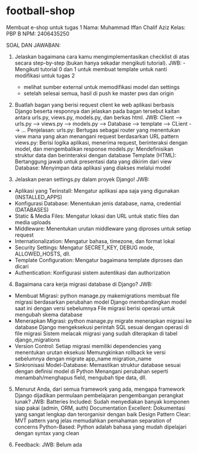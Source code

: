 # football-shop
Membuat e-shop untuk tugas 1
Nama: Muhammad Iffan Chalif Aziz
Kelas: PBP B
NPM: 2406435250

SOAL DAN JAWABAN:
1. Jelaskan bagaimana cara kamu mengimplementasikan checklist di atas secara step-by-step (bukan hanya sekadar mengikuti tutorial).
JWB: - Mengikuti tutorial 0 dan 1 untuk membuat template untuk nanti modifikasi untuk tugas 2
     - melihat sumber external untuk memodifikasi model dan settings
     - setelah selesai semua, hasil di push ke master pws dan origin

2. Buatlah bagan yang berisi request client ke web aplikasi berbasis Django beserta responnya dan jelaskan pada bagan tersebut kaitan antara urls.py, views.py, models.py, dan berkas html.
JWB: Client  -->  urls.py  -->  views.py   -->  models.py --> Database --> template --> CLient --> ...
Penjelasan: urls.py: Bertugas sebagai router yang menentukan view mana yang akan menangani request berdasarkan URL pattern
views.py: Berisi logika aplikasi, menerima request, berinteraksi dengan model, dan mengembalikan response
models.py: Mendefinisikan struktur data dan berinteraksi dengan database
Template (HTML): Bertanggung jawab untuk presentasi data yang dikirim dari view
Database: Menyimpan data aplikasi yang diakses melalui model

3. Jelaskan peran settings.py dalam proyek Django!
JWB:
- Aplikasi yang Terinstall: Mengatur aplikasi apa saja yang digunakan (INSTALLED_APPS)
- Konfigurasi Database: Menentukan jenis database, nama, credential (DATABASES)
- Static & Media Files: Mengatur lokasi dan URL untuk static files dan media uploads
- Middleware: Menentukan urutan middleware yang diproses untuk setiap request
- Internationalization: Mengatur bahasa, timezone, dan format lokal
- Security Settings: Mengatur SECRET_KEY, DEBUG mode, ALLOWED_HOSTS, dll.
- Template Configuration: Mengatur bagaimana template diproses dan dicari
- Authentication: Konfigurasi sistem autentikasi dan authorization

4. Bagaimana cara kerja migrasi database di Django?
JWB:
- Membuat Migrasi:
python manage.py makemigrations membuat file migrasi berdasarkan perubahan model
Django membandingkan model saat ini dengan versi sebelumnya
File migrasi berisi operasi untuk mengubah skema database
- Menerapkan Migrasi:
python manage.py migrate menerapkan migrasi ke database
Django mengeksekusi perintah SQL sesuai dengan operasi di file migrasi
Sistem melacak migrasi yang sudah diterapkan di tabel django_migrations
- Version Control:
Setiap migrasi memiliki dependencies yang menentukan urutan eksekusi
Memungkinkan rollback ke versi sebelumnya dengan migrate app_name migration_name
- Sinkronisasi Model-Database:
Memastikan struktur database sesuai dengan definisi model di Python
Menangani perubahan seperti menambah/menghapus field, mengubah tipe data, dll.

5. Menurut Anda, dari semua framework yang ada, mengapa framework Django dijadikan permulaan pembelajaran pengembangan perangkat lunak?
JWB:
Batteries Included: Sudah menyediakan banyak komponen siap pakai (admin, ORM, auth)
Documentation Excellent: Dokumentasi yang sangat lengkap dan terorganisir dengan baik
Design Pattern Clear: MVT pattern yang jelas memudahkan pemahaman separation of concerns
Python-Based: Python adalah bahasa yang mudah dipelajari dengan syntax yang clean

6. Feedback:
JWB: Belum ada

